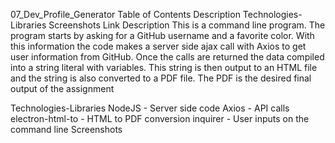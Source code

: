 07_Dev_Profile_Generator
Table of Contents
Description
Technologies-Libraries
Screenshots
Link​
Description
This is a command line program. The program starts by asking for a GitHub username and a favorite color. With this information the code makes a server side ajax call with Axios to get user information from GitHub. Once the calls are returned the data compiled into a string literal with variables. This string is then output to an HTML file and the string is also converted to a PDF file. The PDF is the desired final output of the assignment​

Technologies-Libraries
NodeJS - Server side code
Axios - API calls
electron-html-to - HTML to PDF conversion
inquirer - User inputs on the command line​
Screenshots
